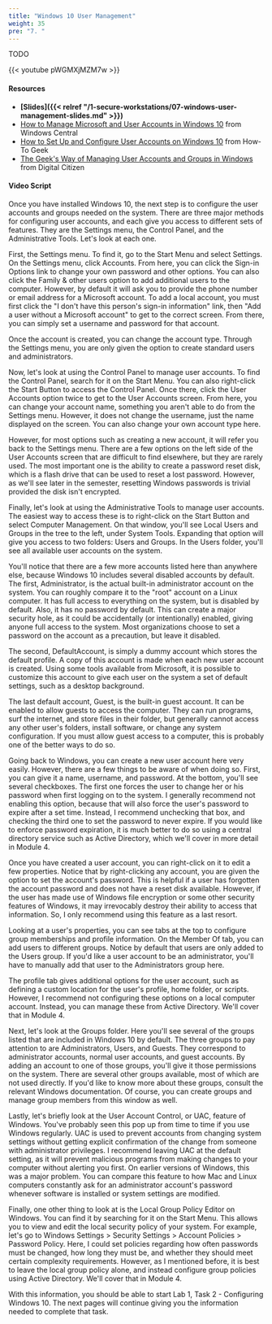 ```yaml
---
title: "Windows 10 User Management"
weight: 35
pre: "7. "
---
```


TODO

{{< youtube pWGMXjMZM7w >}}

#### Resources

* **[Slides]({{< relref "/1-secure-workstations/07-windows-user-management-slides.md" >}})**
* [How to Manage Microsoft and User Accounts in Windows 10](https://www.windowscentral.com/how-manage-user-accounts-settings-windows-10) from Windows Central
* [How to Set Up and Configure User Accounts on Windows 10](https://www.howtogeek.com/224847/how-to-set-up-and-configure-user-accounts-on-windows-10/) from How-To Geek
* [The Geek's Way of Managing User Accounts and Groups in Windows](https://www.digitalcitizen.life/geeks-way-managing-user-accounts-and-groups?utm_source=7tutorials.com&utm_medium=redirect&utm_campaign=7_Tutorials_Redirect) from Digital Citizen

#### Video Script

Once you have installed Windows 10, the next step is to configure the user accounts and groups needed on the system. There are three major methods for configuring user accounts, and each give you access to different sets of features. They are the Settings menu, the Control Panel, and the Administrative Tools. Let's look at each one.

First, the Settings menu. To find it, go to the Start Menu and select Settings. On the Settings menu, click Accounts. From here, you can click the Sign-in Options link to change your own password and other options. You can also click the Family & other users option to add additional users to the computer. However, by default it will ask you to provide the phone number or email address for a Microsoft account. To add a local account, you must first click the "I don't have this person's sign-in information" link, then "Add a user without a Microsoft account" to get to the correct screen. From there, you can simply set a username and password for that account.

Once the account is created, you can change the account type. Through the Settings menu, you are only given the option to create standard users and administrators.

Now, let's look at using the Control Panel to manage user accounts. To find the Control Panel, search for it on the Start Menu. You can also right-click the Start Button to access the Control Panel. Once there, click the User Accounts option twice to get to the User Accounts screen. From here, you can change your account name, something you aren't able to do from the Settings menu. However, it does not change the username, just the name displayed on the screen. You can also change your own account type here.

However, for most options such as creating a new account, it will refer you back to the Settings menu. There are a few options on the left side of the User Accounts screen that are difficult to find elsewhere, but they are rarely used. The most important one is the ability to create a password reset disk, which is a flash drive that can be used to reset a lost password. However, as we'll see later in the semester, resetting Windows passwords is trivial provided the disk isn't encrypted.

Finally, let's look at using the Administrative Tools to manage user accounts. The easiest way to access these is to right-click on the Start Button and select Computer Management. On that window, you'll see Local Users and Groups in the tree to the left, under System Tools. Expanding that option will give you access to two folders: Users and Groups. In the Users folder, you'll see all available user accounts on the system.

You'll notice that there are a few more accounts listed here than anywhere else, because Windows 10 includes several disabled accounts by default. The first, Administrator, is the actual built-in administrator account on the system. You can roughly compare it to the "root" account on a Linux computer. It has full access to everything on the system, but is disabled by default. Also, it has no password by default. This can create a major security hole, as it could be accidentally (or intentionally) enabled, giving anyone full access to the system. Most organizations choose to set a password on the account as a precaution, but leave it disabled.

The second, DefaultAccount, is simply a dummy account which stores the default profile. A copy of this account is made when each new user account is created. Using some tools available from Microsoft, it is possible to customize this account to give each user on the system a set of default settings, such as a desktop background.

The last default account, Guest, is the built-in guest account. It can be enabled to allow guests to access the computer. They can run programs, surf the internet, and store files in their folder, but generally cannot access any other user's folders, install software, or change any system configuration. If you must allow guest access to a computer, this is probably one of the better ways to do so.

Going back to Windows, you can create a new user account here very easily. However, there are a few things to be aware of when doing so. First, you can give it a name, username, and password. At the bottom, you'll see several checkboxes. The first one forces the user to change her or his password when first logging on to the system. I generally recommend not enabling this option, because that will also force the user's password to expire after a set time. Instead, I recommend unchecking that box, and checking the third one to set the password to never expire. If you would like to enforce password expiration, it is much better to do so using a central directory service such as Active Directory, which we'll cover in more detail in Module 4.

Once you have created a user account, you can right-click on it to edit a few properties. Notice that by right-clicking any account, you are given the option to set the account's password. This is helpful if a user has forgotten the account password and does not have a reset disk available. However, if the user has made use of Windows file encryption or some other security features of Windows, it may irrevocably destroy their ability to access that information. So, I only recommend using this feature as a last resort.

Looking at a user's properties, you can see tabs at the top to configure group memberships and profile information. On the Member Of tab, you can add users to different groups. Notice by default that users are only added to the Users group. If you'd like a user account to be an administrator, you'll have to manually add that user to the Administrators group here.

The profile tab gives additional options for the user account, such as defining a custom location for the user's profile, home folder, or scripts. However, I recommend not configuring these options on a local computer account. Instead, you can manage these from Active Directory. We'll cover that in Module 4.

Next, let's look at the Groups folder. Here you'll see several of the groups listed that are included in Windows 10 by default. The three groups to pay attention to are Administrators, Users, and Guests. They correspond to administrator accounts, normal user accounts, and guest accounts. By adding an account to one of those groups, you'll give it those permissions on the system. There are several other groups available, most of which are not used directly. If you'd like to know more about these groups, consult the relevant Windows documentation. Of course, you can create groups and manage group members from this window as well.

Lastly, let's briefly look at the User Account Control, or UAC, feature of Windows. You've probably seen this pop up from time to time if you use Windows regularly. UAC is used to prevent accounts from changing system settings without getting explicit confirmation of the change from someone with administrator privileges. I recommend leaving UAC at the default setting, as it will prevent malicious programs from making changes to your computer without alerting you first. On earlier versions of Windows, this was a major problem. You can compare this feature to how Mac and Linux computers constantly ask for an administrator account's password whenever software is installed or system settings are modified.

Finally, one other thing to look at is the Local Group Policy Editor on Windows. You can find it by searching for it on the Start Menu. This allows you to view and edit the local security policy of your system. For example, let's go to Windows Settings > Security Settings > Account Policies > Password Policy. Here, I could set policies regarding how often passwords must be changed, how long they must be, and whether they should meet certain complexity requirements. However, as I mentioned before, it is best to leave the local group policy alone, and instead configure group policies using Active Directory. We'll cover that in Module 4.

With this information, you should be able to start Lab 1, Task 2 - Configuring Windows 10. The next pages will continue giving you the information needed to complete that task.
